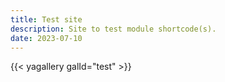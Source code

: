 ```yaml
---
title: Test site
description: Site to test module shortcode(s).
date: 2023-07-10
---
```


{{< yagallery galId="test" >}}
